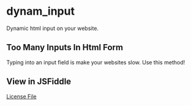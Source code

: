 # dynam_input
Dynamic html input on your website.

## Too Many Inputs In Html Form
Typing into an input field is make your websites slow.
Use this method!

## View in JSFiddle
[License File](https://jsfiddle.net/emkrysto/4zp126Lc/3/)
